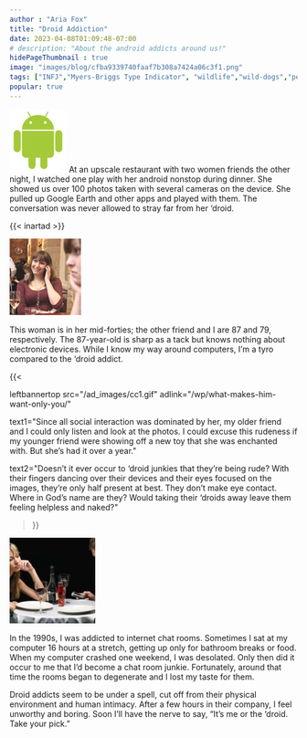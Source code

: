 ```yaml
---
author : "Aria Fox"
title: "Droid Addiction"
date: 2023-04-08T01:09:48-07:00
# description: "About the android addicts around us!"
hidePageThumbnail : true 
image: "images/blog/cfba9339740faaf7b308a7424a06c3f1.png"
tags: ["INFJ","Myers-Briggs Type Indicator", "wildlife","wild-dogs","pets","animal-welfare"]
popular: true
---
```



<!-- This is **bold** text, and this is *emphasized* text.
![infp_injf table](/infp_injf-table.jpg)
Visit the [Hugo](https://gohugo.io) website! -->

<!-- https://beaconstreetusa.com/wp/droid-addiction/ -->


![Droid](/droid.jpg)
At an upscale restaurant with two women friends the other night, I watched one play with her android nonstop during dinner.  She showed us over 100 photos taken with several cameras on the device.  She pulled up Google Earth and other apps and played with them.  The conversation was never allowed to stray far from her ‘droid.

{{< inartad >}}

![Woman Droid](/womandroid1.jpg)

This woman is in her mid-forties; the other friend and I are 87 and 79, respectively.  The 87-year-old is sharp as a tack but knows nothing about electronic devices.  While I know my way around computers, I’m a tyro compared to the ‘droid addict.  

{{< 

leftbannertop src="/ad_images/cc1.gif" adlink="/wp/what-makes-him-want-only-you/"  

text1="Since all social interaction was dominated by her, my older friend and I could only listen and look at the photos.  I could excuse this rudeness if my younger friend were showing off a new toy that she was enchanted with. But she’s had it over a year." 

text2="Doesn’t it ever occur to ‘droid junkies that they’re being rude?  With their fingers dancing over their devices and their eyes focused on the images, they’re only half present at best.  They don’t make eye contact. Where in God’s name are they?  Would taking their ‘droids away leave them feeling helpless and naked?"

>}}

![Couple Droid](/coupledroid-150x150.jpg)

In the 1990s, I was addicted to internet chat rooms.  Sometimes I sat at my computer 16 hours at a stretch, getting up only for bathroom breaks or food.  When my computer crashed one weekend, I was desolated.  Only then did it occur to me that I’d become a chat room junkie. Fortunately, around that time the rooms began to degenerate and I lost my taste for them.

Droid addicts seem to be under a spell, cut off from their physical environment and human intimacy.  After a few hours in their company, I feel unworthy and boring.  Soon I’ll have the nerve to say, “It’s me or the ‘droid.  Take your pick.”
